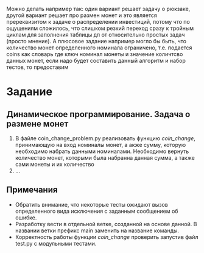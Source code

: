 Можно делать например так: один вариант решает задачу о рюкзаке, другой вариант решает про размен монет и это является пререквизитом к задаче о распределении инвестиций, потому что по ощущениям сложилось, что слишком резкий переход сразу к тройным циклам для заполнения таблицы дп от относительно простых задач (просто мнение). А плюсовое задание например могло бы быть, что количество монет определенного номинала ограничено, т.е. подается coins как словарь где ключ номинал монеты и значение количтсво данных монет, если надо будет составить данный алгоритм и набор тестов, то предоставим
# Задание 
## Динамическое программирование. Задача о размене монет
1. В файле coin_change_problem.py реализовать функцию *coin_change*, принимающую на вход номиналы монет, а акже сумму, которую необходимо набрать данными номиналами. Необходимо вернуть количество монет, которыми была набранна данная сумма, а также сами монеты и их количество
2. ...

## Примечания  
- Обратить внимание, что некоторые тесты ожидают вызов определенного вида исключения с заданным сообщением об ошибке.
- Разработку вести в отдельной ветке, созданной на основе данной. В названии ветки префикс main заменить на название команды.
- Корректность работы функции *coin_change* проверить запустив файл test.py с модульными тестами.